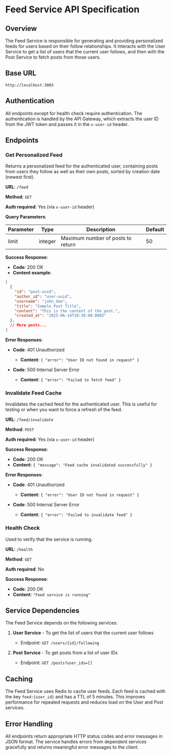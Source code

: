 # Feed Service API Specification

## Overview

The Feed Service is responsible for generating and providing personalized feeds for users based on their follow relationships. It interacts with the User Service to get a list of users that the current user follows, and then with the Post Service to fetch posts from those users.

## Base URL

```
http://localhost:3003
```

## Authentication

All endpoints except for health check require authentication. The authentication is handled by the API Gateway, which extracts the user ID from the JWT token and passes it in the `x-user-id` header.

## Endpoints

### Get Personalized Feed

Returns a personalized feed for the authenticated user, containing posts from users they follow as well as their own posts, sorted by creation date (newest first).

**URL**: `/feed`

**Method**: `GET`

**Auth required**: Yes (via `x-user-id` header)

**Query Parameters**:

| Parameter | Type    | Description                                      | Default |
|-----------|---------|--------------------------------------------------|---------|
| limit     | integer | Maximum number of posts to return                | 50      |

**Success Response**:

- **Code**: 200 OK
- **Content example**:

```json
[
  {
    "id": "post-uuid",
    "author_id": "user-uuid",
    "username": "john_doe",
    "title": "Sample Post Title",
    "content": "This is the content of the post.",
    "created_at": "2025-06-14T10:30:00.000Z"
  },
  // More posts...
]
```

**Error Responses**:

- **Code**: 401 Unauthorized
  - **Content**: `{ "error": "User ID not found in request" }`

- **Code**: 500 Internal Server Error
  - **Content**: `{ "error": "Failed to fetch feed" }`

### Invalidate Feed Cache

Invalidates the cached feed for the authenticated user. This is useful for testing or when you want to force a refresh of the feed.

**URL**: `/feed/invalidate`

**Method**: `POST`

**Auth required**: Yes (via `x-user-id` header)

**Success Response**:

- **Code**: 200 OK
- **Content**: `{ "message": "Feed cache invalidated successfully" }`

**Error Responses**:

- **Code**: 401 Unauthorized
  - **Content**: `{ "error": "User ID not found in request" }`

- **Code**: 500 Internal Server Error
  - **Content**: `{ "error": "Failed to invalidate feed" }`

### Health Check

Used to verify that the service is running.

**URL**: `/health`

**Method**: `GET`

**Auth required**: No

**Success Response**:

- **Code**: 200 OK
- **Content**: `"Feed service is running"`

## Service Dependencies

The Feed Service depends on the following services:

1. **User Service** - To get the list of users that the current user follows
   - Endpoint: `GET /users/{id}/following`

2. **Post Service** - To get posts from a list of user IDs
   - Endpoint: `GET /posts?user_ids=[]`

## Caching

The Feed Service uses Redis to cache user feeds. Each feed is cached with the key `feed:{user_id}` and has a TTL of 5 minutes. This improves performance for repeated requests and reduces load on the User and Post services.

## Error Handling

All endpoints return appropriate HTTP status codes and error messages in JSON format. The service handles errors from dependent services gracefully and returns meaningful error messages to the client.
